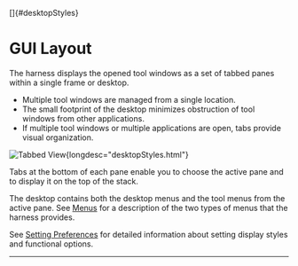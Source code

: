 <!---
  $Id$

  Copyright (c) 2001, 2024, Oracle and/or its affiliates. All rights reserved.
  DO NOT ALTER OR REMOVE COPYRIGHT NOTICES OR THIS FILE HEADER.

  This code is free software; you can redistribute it and/or modify it
  under the terms of the GNU General Public License version 2 only, as
  published by the Free Software Foundation.  Oracle designates this
  particular file as subject to the "Classpath" exception as provided
  by Oracle in the LICENSE file that accompanied this code.

  This code is distributed in the hope that it will be useful, but WITHOUT
  ANY WARRANTY; without even the implied warranty of MERCHANTABILITY or
  FITNESS FOR A PARTICULAR PURPOSE.  See the GNU General Public License
  version 2 for more details (a copy is included in the LICENSE file that
  accompanied this code).

  You should have received a copy of the GNU General Public License version
  2 along with this work; if not, write to the Free Software Foundation,
  Inc., 51 Franklin St, Fifth Floor, Boston, MA 02110-1301 USA.

  Please contact Oracle, 500 Oracle Parkway, Redwood Shores, CA 94065 USA
  or visit www.oracle.com if you need additional information or have any
  questions.
-->

[]{#desktopStyles}

# GUI Layout

The harness displays the opened tool windows as a set of tabbed panes within a single frame or
desktop.

-   Multiple tool windows are managed from a single location.
-   The small footprint of the desktop minimizes obstruction of tool windows from other
    applications.
-   If multiple tool windows or multiple applications are open, tabs provide visual organization.

![Tabbed View](../../images/JT4Tabbed.gif){longdesc="desktopStyles.html"}

Tabs at the bottom of each pane enable you to choose the active pane and to display it on the top of
the stack.

The desktop contains both the desktop menus and the tool menus from the active pane. See
[Menus](desktopMenus.html) for a description of the two types of menus that the harness provides.

See [Setting Preferences](prefsDialog.html) for detailed information about setting display styles
and functional options.

----------------------------------------------------------------------------------------------------


